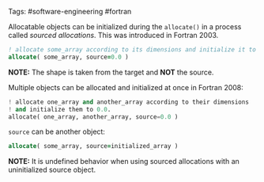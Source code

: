 Tags: #software-engineering #fortran 

Allocatable objects can be initialized during the `allocate()` in a process called _sourced allocations_.  This was introduced in Fortran 2003.

```fortran
! allocate some_array according to its dimensions and initialize it to 0.0.
allocate( some_array, source=0.0 )
```

**NOTE:** The shape is taken from the target and **NOT** the source.

Multiple objects can be allocated and initialized at once in Fortran 2008:
```python
! allocate one_array and another_array according to their dimensions
! and initialize them to 0.0.
allocate( one_array, another_array, source=0.0 )
```

`source` can be another object:
```fortran
allocate( some_array, source=initialized_array )
```

**NOTE:** It is undefined behavior when using sourced allocations with an uninitialized source object.